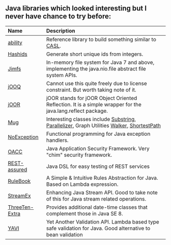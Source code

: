 ## Java libraries which looked interesting but I never have chance to try before:

| Name | Description |
| :--- | :--- |
| [ability](https://github.com/ksoichiro/ability) | Reference library to build something similar to [CASL](https://casl.js.org/). |
| [Hashids](https://hashids.org/java/) | Generate short unique ids from integers. |
| [Jimfs](https://github.com/google/jimfs) | In-memory file system for Java 7 and above, implementing the java.nio.file abstract file system APIs. |
| [jOOQ](http://www.jooq.org/) | Cannot use this quite freely due to license constraint. But worth taking note of it. |
| [jOOR](https://github.com/jOOQ/jOOR) | jOOR stands for jOOR Object Oriented Reflection. It is a simple wrapper for the java.lang.reflect package. |
| [Mug](https://github.com/google/mug) | Interesting classes include [Substring](https://github.com/google/mug/wiki/Substring-Explained), [Parallelizer](https://github.com/google/mug/wiki/Parallelizer-Explained), Graph Utilities [Walker](https://google.github.io/mug/apidocs/com/google/mu/util/graph/Walker.html), [ShortestPath](https://google.github.io/mug/apidocs/com/google/mu/util/graph/ShortestPath.html) |
| [NoException](https://noexception.machinezoo.com/) |  Functional programming for Java exception handlers. | 
| [OACC](http://oaccframework.org/) | Java Application Security Framework. Very "chim" security framework. |
| [REST-assured](https://github.com/rest-assured/rest-assured) | Java DSL for easy testing of REST services |
| [RuleBook](https://github.com/deliveredtechnologies/rulebook) |  A Simple & Intuitive Rules Abstraction for Java. Based on Lambda expression. |
| [StreamEx](https://github.com/amaembo/streamex) | Enhancing Java Stream API. Good to take note of this for Java stream related operations. |
| [ThreeTen-Extra](https://www.threeten.org/threeten-extra/) |  Provides additional date-time classes that complement those in Java SE 8. |
| [YAVI](https://github.com/making/yavi) | Yet Another Validation API. Lambda based type safe validation for Java. Good alternative to bean validation |
